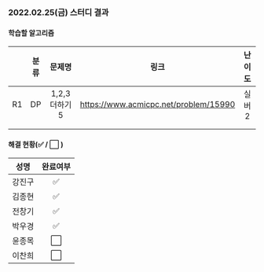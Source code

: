 ### 2022.02.25(금) 스터디 결과

#### 학습할 알고리즘

|      | 분류 |     문제명     |                 링크                  | 난이도 |
| :--: | :--: | :------------: | :-----------------------------------: | :----: |
|  R1  |  DP  | 1,2,3 더하기 5 | https://www.acmicpc.net/problem/15990 | 실버2  |
|      |      |                |                                       |        |
|      |      |                |                                       |        |

#### 해결 현황(:white_check_mark: / :white_large_square:  )

|  성명  |       완료여부       |
| :----: | :------------------: |
| 강진구 | :white_check_mark: |
| 김종현 | :white_check_mark: |
| 전창기 |  :white_check_mark:  |
| 박우경 |  :white_check_mark:  |
| 윤종목 | :white_large_square: |
| 이찬희 | :white_large_square: |
